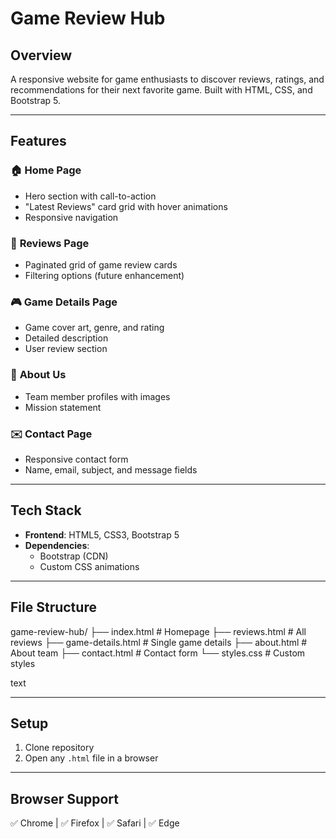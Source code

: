 # Game Review Hub

## Overview  
A responsive website for game enthusiasts to discover reviews, ratings, and recommendations for their next favorite game. Built with HTML, CSS, and Bootstrap 5.

---

## Features  

### 🏠 **Home Page**  
- Hero section with call-to-action  
- "Latest Reviews" card grid with hover animations  
- Responsive navigation  

### 📝 **Reviews Page**  
- Paginated grid of game review cards  
- Filtering options (future enhancement)  

### 🎮 **Game Details Page**  
- Game cover art, genre, and rating  
- Detailed description  
- User review section  

### 👥 **About Us**  
- Team member profiles with images  
- Mission statement  

### ✉️ **Contact Page**  
- Responsive contact form  
- Name, email, subject, and message fields  

---

## Tech Stack  
- **Frontend**: HTML5, CSS3, Bootstrap 5  
- **Dependencies**:  
  - Bootstrap (CDN)  
  - Custom CSS animations  

---

## File Structure  
game-review-hub/
├── index.html # Homepage
├── reviews.html # All reviews
├── game-details.html # Single game details
├── about.html # About team
├── contact.html # Contact form
└── styles.css # Custom styles

text

---

## Setup  
1. Clone repository  
2. Open any `.html` file in a browser  

---

## Browser Support  
✅ Chrome | ✅ Firefox | ✅ Safari | ✅ Edge

